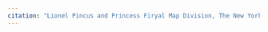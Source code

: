 ```yaml
---
citation: "Lionel Pincus and Princess Firyal Map Division, The New York Public Library. (1906 - 1913). Sheet No. 16. [Includes West New Brighton (West Brighton) and (Port Richmond).] Retrieved from https://digitalcollections.nypl.org/items/510d47e2-629b-a3d9-e040-e00a18064a99 . Cropped and highlighted in red."  
---
```

